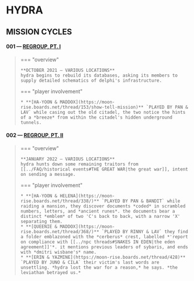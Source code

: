 # HYDRA

## MISSION CYCLES


#### 001 — [REGROUP, PT. I](https://moon-rise.boards.net/thread/39/)

> === "overview"
> 
>     **OCTOBER 2021 — VARIOUS LOCATIONS**
>     hydra begins to rebuild its databases, asking its members to supply detailed schematics of delphi's infrastructure.
> 
> === "player involvement"
> 
>     * **[HA-YOON & MADDOX](https://moon-rise.boards.net/thread/153/show-tell-mission)** `PLAYED BY PAN & LAV` while casing out the old citadel, the two notice the hints of a *breeze* from within the citadel's hidden underground tunnels.

####  002 — [REGROUP, PT. II](https://moon-rise.boards.net/thread/291/)

> === "overview"
> 
>     **JANUARY 2022 — VARIOUS LOCATIONS**
>     hydra hunts down some remaining traitors from [[../FAQ/historical events#THE GREAT WAR|the great war]], intent on sending a message.
> 
> === "player involvement"
> 
>     * **[HA-YOON & HELENA](https://moon-rise.boards.net/thread/338/)** `PLAYED BY PAN & BANDIT` while raiding a mansion, they discover documents *coded* in scrambled numbers, letters, and *ancient runes*. the documents bear a distinct *emblem* of two 'C's back to back, with a narrow 'X' separating them.
>     * **[QUEENIE & MADDOX](https://moon-rise.boards.net/thread/368/)** `PLAYED BY RINNY & LAV` they find a folder emblazoned with the *cerberus* crest, labelled *'report on compliance with [[../npc threads#SNAKES IN EDEN|the eden agreement]]'*. it mentions previous leaders of sybaris, and ends with *dmitri wisbane's* name. 
>     * **[ERIN & YAZMINE](https://moon-rise.boards.net/thread/428)** `PLAYED BY JUNO & CILA` their victim's last words are unsettling. *hydra lost the war for a reason,* he says. *the leviathan betrayed us.*
